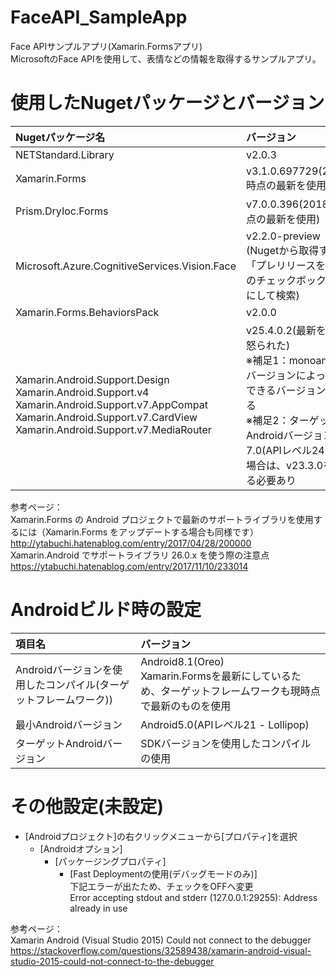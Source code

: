 # FaceAPI_SampleApp
Face APIサンプルアプリ(Xamarin.Formsアプリ)  
MicrosoftのFace APIを使用して、表情などの情報を取得するサンプルアプリ。  

# 使用したNugetパッケージとバージョン
|Nugetパッケージ名|バージョン|
|:-|:-|
|NETStandard.Library|v2.0.3|
|Xamarin.Forms|v3.1.0.697729(2018/08時点の最新を使用)|
|Prism.DryIoc.Forms|v7.0.0.396(2018/08時点の最新を使用)|
|Microsoft.Azure.CognitiveServices.Vision.Face|v2.2.0-preview <br> (Nugetから取得する際は「プレリリースを含める」のチェックボックスをONにして検索)|
|Xamarin.Forms.BehaviorsPack|v2.0.0|
|Xamarin.Android.Support.Design <br> Xamarin.Android.Support.v4 <br> Xamarin.Android.Support.v7.AppCompat <br> Xamarin.Android.Support.v7.CardView <br> Xamarin.Android.Support.v7.MediaRouter|v25.4.0.2(最新を使うと怒られた) <br> ※補足1：monoandroidのバージョンによって使用できるバージョンが異なる <br> ※補足2：ターゲットAndroidバージョンが7.0(APIレベル24)未満の場合は、v23.3.0を指定する必要あり|

参考ページ：  
Xamarin.Forms の Android プロジェクトで最新のサポートライブラリを使用するには（Xamarin.Forms をアップデートする場合も同様です）  
http://ytabuchi.hatenablog.com/entry/2017/04/28/200000  
Xamarin.Android でサポートライブラリ 26.0.x を使う際の注意点  
https://ytabuchi.hatenablog.com/entry/2017/11/10/233014  

# Androidビルド時の設定
|項目名|バージョン|
|:-|:-|
|Androidバージョンを使用したコンパイル(ターゲットフレームワーク))|Android8.1(Oreo)<br>Xamarin.Formsを最新にしているため、ターゲットフレームワークも現時点で最新のものを使用|
|最小Androidバージョン|Android5.0(APIレベル21 - Lollipop)|
|ターゲットAndroidバージョン|SDKバージョンを使用したコンパイルの使用|

# その他設定(未設定)
- [Androidプロジェクト]の右クリックメニューから[プロパティ]を選択
    - [Androidオプション]
        - [パッケージングプロパティ]
            - [Fast Deploymentの使用(デバッグモードのみ)]<br>下記エラーが出たため、チェックをOFFへ変更<br>Error accepting stdout and stderr (127.0.0.1:29255): Address already in use

参考ページ：  
Xamarin Android (Visual Studio 2015) Could not connect to the debugger  
https://stackoverflow.com/questions/32589438/xamarin-android-visual-studio-2015-could-not-connect-to-the-debugger  

